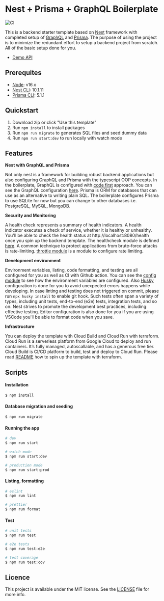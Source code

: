 # Nest + Prisma + GraphQL Boilerplate 

![CI](https://github.com/wataru-maeda/nest-graphql-prisma-boilerplate/actions/workflows/main.yml/badge.svg)

This is a backend starter template based on [Nest](https://github.com/nestjs/nest) framework with completed setup of [GraphQL](https://docs.nestjs.com/graphql/quick-start) and [Prisma](https://docs.nestjs.com/recipes/prisma). The purpose of using the project is to minimize the redundant effort to setup a backend project from scratch. All of the basic setup done for you.

- [Demo API](https://api-dev-cloud-run-23e6d2gxpa-uc.a.run.app/graphql)

## Prerequites

- [Node](https://nodejs.org/it/download/current): v16.x
- [Nest CLI](https://docs.nestjs.com/cli/overview): 10.1.11
- [Prisma CLI](https://www.prisma.io/docs/reference/api-reference/command-reference#npm-1): 5.1.1
  
## Quickstart

1. Download zip or click "Use this template"
2. Run ```npm install``` to install packages
3. Run ```npm run migrate``` to generates SQL files and seed dummy data
4. Run ```npm run start:dev``` to run locally with watch mode


## Features

**Nest with GraphQL and Prisma**

Not only nest is a framework for building robust backend applications but also configuring GraphQL and Prisma with the typescript OOP concepts. In the boilerplate, GraphQL is configured with [code first](https://docs.nestjs.com/graphql/quick-start#code-first) approach. You can see the GraphQL configuration [here](https://github.com/wataru-maeda/nest-graphql-prisma-boilerplate/tree/main/src/gql). Prisma is ORM for databases that can use as an alternative to writing plain SQL. The boilerplate configures Prisma to use SQLite for now but you can change to other databases i.e. PostgreSQL, MySQL, MongoDB.

**Security and Monitoring**

A health check represents a summary of health indicators. A health indicator executes a check of service, whether it is healthy or unhealthy. You'll be able to check the health status at http://localhost:8080/health once you spin up the backend template. The healthcheck module is defined [here](https://github.com/wataru-maeda/nest-graphql-prisma-boilerplate/tree/main/src/health). A common technique to protect applications from brute-force attacks is rate-limiting. [throttle module](https://github.com/wataru-maeda/nest-graphql-prisma-boilerplate/blob/main/src/throttle/throttle.module.ts) is a module to configure rate limiting. 

**Development environment**

Environment variables, listing, code formatting, and testing are all configured for you as well as CI with Github action. You can see the [config module](https://github.com/wataru-maeda/nest-graphql-prisma-boilerplate/tree/main/src/config) to see how the environment variables are configured. Also [Husky](https://typicode.github.io/husky/) configuration is done for you to avoid unexpected errors happens while developing. In case linting and testing does not triggered on commit, please run ```npx husky install``` to enable git hook. Such tests often span a variety of types, including unit tests, end-to-end (e2e) tests, integration tests, and so on. Nest strives to promote the development best practices, including effective testing. Editor configuration is also done for you if you are using VSCode you'll be able to format code when you save. 

**Infrastructure**

You can deploy the template with Cloud Build and Cloud Run with terraform. Cloud Run is a serverless platform from Google Cloud to deploy and run containers. It’s fully managed, autoscallable, and has a generous free tier. Cloud Build is CI/CD platform to build, test and deploy to Cloud Run. Please read [README](https://github.com/wataru-maeda/nest-graphql-prisma-boilerplate/blob/main/terraform/README.md) how to spin up the template with terraform.

## Scripts

#### Installation

```bash
$ npm install
```

#### Database migration and seeding

```bash
$ npm run migrate
```

#### Running the app

```bash
# dev
$ npm run start

# watch mode
$ npm run start:dev

# production mode
$ npm run start:prod
```

#### Listing, formatting

```bash
# eslint
$ npm run lint

# prettier
$ npm run format
```

#### Test

```bash
# unit tests
$ npm run test

# e2e tests
$ npm run test:e2e

# test coverage
$ npm run test:cov
```

## Licence

This project is available under the MIT license. See the [LICENSE](https://github.com/wataru-maeda/nest-graphql-prisma-boilerplate/blob/main/LICENSE) file for more info.

